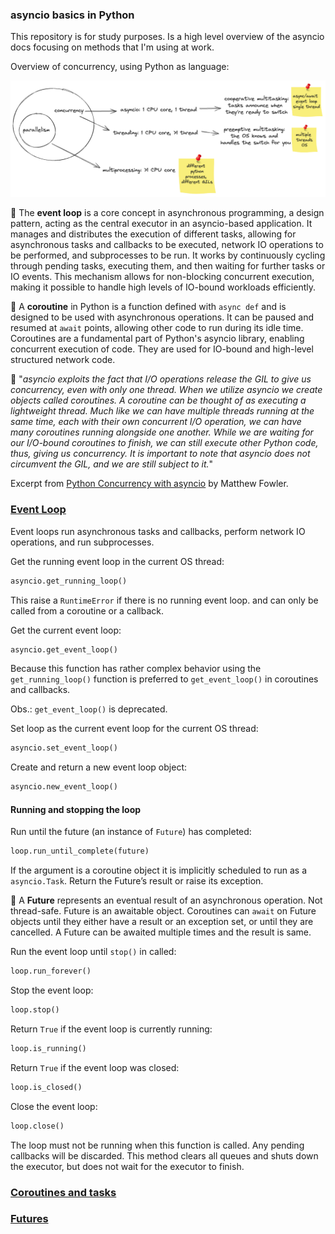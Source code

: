 ### asyncio basics in Python

This repository is for study purposes. Is a high level overview of the asyncio docs focusing on
methods that I'm using at work.

Overview of concurrency, using Python as language:

![concurrency](./concurrency.png)

📌 The **event loop** is a core concept in asynchronous programming, a design pattern, acting as the
central executor in an asyncio-based application. It manages and distributes the execution of
different tasks, allowing for asynchronous tasks and callbacks to be executed, network IO operations
to be performed, and subprocesses to be run. It works by continuously cycling through pending tasks,
executing them, and then waiting for further tasks or IO events. This mechanism allows for
non-blocking concurrent execution, making it possible to handle high levels of IO-bound workloads
efficiently.

📌 A **coroutine** in Python is a function defined with `async def` and is designed to be used with
asynchronous operations. It can be paused and resumed at `await` points, allowing other code to run
during its idle time. Coroutines are a fundamental part of Python's asyncio library, enabling
concurrent execution of code. They are used for IO-bound and high-level structured network code.

📌 "_asyncio exploits the fact that I/O operations release the GIL to give us concurrency, even with
only one thread. When we utilize asyncio we create objects called coroutines. A coroutine can be
thought of as executing a lightweight thread. Much like we can have multiple threads running at the
same time, each with their own concurrent I/O operation, we can have many coroutines running
alongside one another. While we are waiting for our I/O-bound coroutines to finish, we can still
execute other Python code, thus, giving us concurrency. It is important to note that asyncio does
not circumvent the GIL, and we are still subject to it._"

Excerpt from [Python Concurrency with asyncio](https://www.amazon.com/Python-Concurrency-asyncio-Matthew-Fowler/dp/1617298662/ref=sr_1_1_sspa?crid=2QKFJ9WRYTPTU&dib=eyJ2IjoiMSJ9.PAOxJ9P-R3rVThT5b9VxApqAYGsuubdy5PE_tiwNukG3yilr2Aqe2YYjMRzrQnQHHmDqyPb5ClA_rgVS-0hMUfTXm5MElm11M_27Vc6tDvWwR3zHKiWedxDt6XiQGCZUEYo3ogEz27TSCXsyDHhQQnqRRpiDrUisjI0u3pj-H74e-NQz2DztIZN1eBiD8D7hQ44HDGk0DBUUUbbc3wRrAoht_fqSDsOpCE25aHlEBHY.o8obhSS_gX0jJfdV45SovZXROWoQHa-pLgQefeb-mLA&dib_tag=se&keywords=concurrency+python&qid=1720082291&sprefix=concurrency+pytho%2Caps%2C173&sr=8-1-spons&sp_csd=d2lkZ2V0TmFtZT1zcF9hdGY&psc=1)
by Matthew Fowler.

### [Event Loop](https://docs.python.org/3/library/asyncio-eventloop.html)

Event loops run asynchronous tasks and callbacks, perform network IO operations, and run
subprocesses.

Get the running event loop in the current OS thread:

```python
asyncio.get_running_loop()
```

This raise a `RuntimeError` if there is no running event loop. and can only be called from a
coroutine or a callback.

Get the current event loop:

```python
asyncio.get_event_loop()
```

Because this function has rather complex behavior using the `get_running_loop()` function is
preferred to `get_event_loop()` in coroutines and callbacks.

Obs.: `get_event_loop()` is deprecated.

Set loop as the current event loop for the current OS thread:

```python
asyncio.set_event_loop()
```

Create and return a new event loop object:

```python
asyncio.new_event_loop()
```

#### Running and stopping the loop

Run until the future (an instance of `Future`) has completed:

```python
loop.run_until_complete(future)
```

If the argument is a coroutine object it is implicitly scheduled to run as a `asyncio.Task`. Return
the Future’s result or raise its exception.

📌 A **Future** represents an eventual result of an asynchronous operation. Not thread-safe. Future
is an awaitable object. Coroutines can `await` on Future objects until they either have a result or
an exception set, or until they are cancelled. A Future can be awaited multiple times and the result
is same.

Run the event loop until `stop()` in called:

```python
loop.run_forever()
```

Stop the event loop:

```python
loop.stop()
```

Return `True` if the event loop is currently running:

```python
loop.is_running()
```

Return `True` if the event loop was closed:

```python
loop.is_closed()
```

Close the event loop:

```python
loop.close()
```

The loop must not be running when this function is called. Any pending callbacks will be discarded.
This method clears all queues and shuts down the executor, but does not wait for the executor to
finish.

### [Coroutines and tasks](https://docs.python.org/3/library/asyncio-task.html)

### [Futures](https://docs.python.org/3/library/asyncio-future.html)
